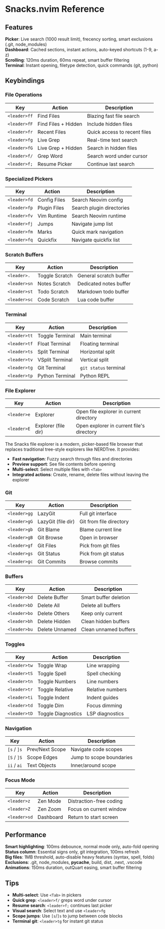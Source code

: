 # Snacks.nvim Reference

## Features

**Picker**: Live search (1000 result limit), frecency sorting, smart exclusions (.git, node_modules)  
**Dashboard**: Cached sections, instant actions, auto-keyed shortcuts (1-9, a-z)  
**Scrolling**: 120ms duration, 60ms repeat, smart buffer filtering  
**Terminal**: Instant opening, filetype detection, quick commands (git, python)

## Keybindings

### File Operations

| Key | Action | Description |
|-----|--------|-------------|
| `<leader>ff` | Find Files | Blazing fast file search |
| `<leader>fF` | Find Files + Hidden | Include hidden files |
| `<leader>fr` | Recent Files | Quick access to recent files |
| `<leader>fg` | Live Grep | Real-time text search |
| `<leader>fG` | Live Grep + Hidden | Search in hidden files |
| `<leader>f/` | Grep Word | Search word under cursor |
| `<leader>f;` | Resume Picker | Continue last search |

### Specialized Pickers

| Key | Action | Description |
|-----|--------|-------------|
| `<leader>fd` | Config Files | Search Neovim config |
| `<leader>fp` | Plugin Files | Search plugin directories |
| `<leader>fv` | Vim Runtime | Search Neovim runtime |
| `<leader>fj` | Jumps | Navigate jump list |
| `<leader>fm` | Marks | Quick mark navigation |
| `<leader>fq` | Quickfix | Navigate quickfix list |

### Scratch Buffers

| Key | Action | Description |
|-----|--------|-------------|
| `<leader>.` | Toggle Scratch | General scratch buffer |
| `<leader>sn` | Notes Scratch | Dedicated notes buffer |
| `<leader>st` | Todo Scratch | Markdown todo buffer |
| `<leader>sc` | Code Scratch | Lua code buffer |

### Terminal

| Key | Action | Description |
|-----|--------|-------------|
| `<leader>tt` | Toggle Terminal | Main terminal |
| `<leader>tf` | Float Terminal | Floating terminal |
| `<leader>ts` | Split Terminal | Horizontal split |
| `<leader>tv` | VSplit Terminal | Vertical split |
| `<leader>tg` | Git Terminal | `git status` terminal |
| `<leader>tp` | Python Terminal | Python REPL |

### File Explorer

| Key | Action | Description |
|-----|--------|-------------|
| `<leader>e` | Explorer | Open file explorer in current directory |
| `<leader>E` | Explorer (file dir) | Open explorer in current file's directory |

The Snacks file explorer is a modern, picker-based file browser that replaces traditional tree-style explorers like NERDTree. It provides:
- **Fast navigation**: Fuzzy search through files and directories
- **Preview support**: See file contents before opening
- **Multi-select**: Select multiple files with `<Tab>`
- **Integrated actions**: Create, rename, delete files without leaving the explorer

### Git

| Key | Action | Description |
|-----|--------|-------------|
| `<leader>gg` | LazyGit | Full git interface |
| `<leader>gG` | LazyGit (file dir) | Git from file directory |
| `<leader>gb` | Git Blame | Blame current line |
| `<leader>gB` | Git Browse | Open in browser |
| `<leader>gf` | Git Files | Pick from git files |
| `<leader>gs` | Git Status | Pick from git status |
| `<leader>gc` | Git Commits | Browse commits |

### Buffers

| Key | Action | Description |
|-----|--------|-------------|
| `<leader>bd` | Delete Buffer | Smart buffer deletion |
| `<leader>bD` | Delete All | Delete all buffers |
| `<leader>bo` | Delete Others | Keep only current |
| `<leader>bh` | Delete Hidden | Clean hidden buffers |
| `<leader>bu` | Delete Unnamed | Clean unnamed buffers |

### Toggles

| Key | Action | Description |
|-----|--------|-------------|
| `<leader>tw` | Toggle Wrap | Line wrapping |
| `<leader>tS` | Toggle Spell | Spell checking |
| `<leader>tn` | Toggle Numbers | Line numbers |
| `<leader>tr` | Toggle Relative | Relative numbers |
| `<leader>ti` | Toggle Indent | Indent guides |
| `<leader>td` | Toggle Dim | Focus dimming |
| `<leader>tD` | Toggle Diagnostics | LSP diagnostics |

### Navigation

| Key | Action | Description |
|-----|--------|-------------|
| `[s` / `]s` | Prev/Next Scope | Navigate code scopes |
| `[S` / `]S` | Scope Edges | Jump to scope boundaries |
| `ii` / `ai` | Text Objects | Inner/around scope |

### Focus Mode

| Key | Action | Description |
|-----|--------|-------------|
| `<leader>z` | Zen Mode | Distraction-free coding |
| `<leader>Z` | Zen Zoom | Focus on current window |
| `<leader>sd` | Dashboard | Return to start screen |

## Performance

**Smart highlighting**: 100ms debounce, normal mode only, auto-fold opening  
**Status column**: Essential signs only, git integration, 100ms refresh  
**Big files**: 1MB threshold, auto-disable heavy features (syntax, spell, folds)  
**Exclusions**: .git, node_modules, __pycache__, build, dist, .next, .vscode  
**Animations**: 150ms duration, outQuart easing, smart buffer filtering

## Tips

- **Multi-select**: Use `<Tab>` in pickers
- **Quick grep**: `<leader>f/` greps word under cursor
- **Resume search**: `<leader>f;` continues last picker
- **Visual search**: Select text and use `<leader>fg`
- **Scope jumps**: Use `[s`/`]s` to jump between code blocks
- **Terminal git**: `<leader>tg` for instant git status